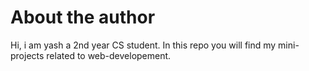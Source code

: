 # About the author
Hi, i am yash a 2nd year CS student. In this repo you will find my mini-projects related to web-developement.

